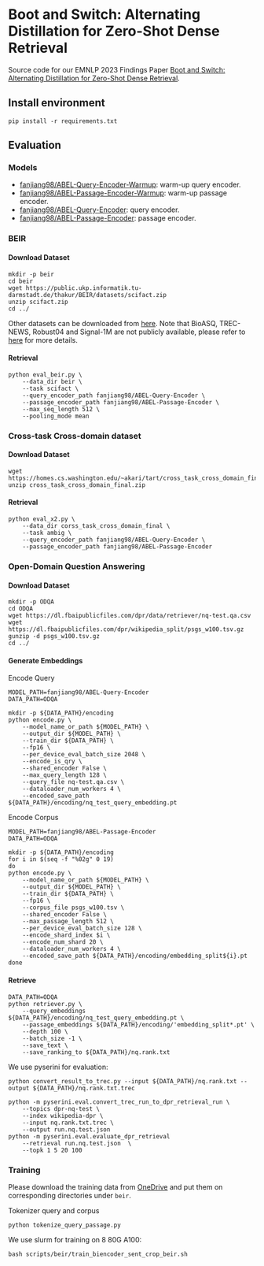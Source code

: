 # Boot and Switch: Alternating Distillation for Zero-Shot Dense Retrieval
Source code for our EMNLP 2023 Findings Paper [Boot and Switch: Alternating Distillation for Zero-Shot Dense Retrieval](https://arxiv.org/pdf/2311.15564.pdf).

## Install environment
```shell
pip install -r requirements.txt
```

## Evaluation
### Models
- [fanjiang98/ABEL-Query-Encoder-Warmup](https://huggingface.co/fanjiang98/ABEL-Query-Encoder-Warmup): warm-up query encoder.
- [fanjiang98/ABEL-Passage-Encoder-Warmup](https://huggingface.co/fanjiang98/ABEL-Passage-Encoder-Warmup): warm-up passage encoder.
- [fanjiang98/ABEL-Query-Encoder](https://huggingface.co/fanjiang98/ABEL-Query-Encoder): query encoder.
- [fanjiang98/ABEL-Passage-Encoder](https://huggingface.co/fanjiang98/ABEL-Passage-Encoder): passage encoder.
### BEIR
#### Download Dataset
```shell
mkdir -p beir
cd beir
wget https://public.ukp.informatik.tu-darmstadt.de/thakur/BEIR/datasets/scifact.zip
unzip scifact.zip
cd ../
```
Other datasets can be downloaded from [here](https://public.ukp.informatik.tu-darmstadt.de/thakur/BEIR/datasets/). Note that BioASQ, TREC-NEWS, Robust04 and Signal-1M are not publicly available, please refer to [here](https://github.com/beir-cellar/beir/wiki/Datasets-available) for more details.

#### Retrieval
```shell
python eval_beir.py \
    --data_dir beir \ 
    --task scifact \
    --query_encoder_path fanjiang98/ABEL-Query-Encoder \
    --passage_encoder_path fanjiang98/ABEL-Passage-Encoder \
    --max_seq_length 512 \
    --pooling_mode mean
```
### Cross-task Cross-domain dataset
#### Download Dataset
```shell
wget https://homes.cs.washington.edu/~akari/tart/cross_task_cross_domain_final.zip
unzip cross_task_cross_domain_final.zip
```
#### Retrieval
```shell
python eval_x2.py \
    --data_dir corss_task_cross_domain_final \
    --task ambig \
    --query_encoder_path fanjiang98/ABEL-Query-Encoder \
    --passage_encoder_path fanjiang98/ABEL-Passage-Encoder
```

### Open-Domain Question Answering
#### Download Dataset
```shell
mkdir -p ODQA
cd ODQA
wget https://dl.fbaipublicfiles.com/dpr/data/retriever/nq-test.qa.csv
wget https://dl.fbaipublicfiles.com/dpr/wikipedia_split/psgs_w100.tsv.gz
gunzip -d psgs_w100.tsv.gz
cd ../
```

#### Generate Embeddings
Encode Query
```shell
MODEL_PATH=fanjiang98/ABEL-Query-Encoder
DATA_PATH=ODQA

mkdir -p ${DATA_PATH}/encoding
python encode.py \
    --model_name_or_path ${MODEL_PATH} \
    --output_dir ${MODEL_PATH} \
    --train_dir ${DATA_PATH} \
    --fp16 \
    --per_device_eval_batch_size 2048 \
    --encode_is_qry \
    --shared_encoder False \
    --max_query_length 128 \
    --query_file nq-test.qa.csv \
    --dataloader_num_workers 4 \
    --encoded_save_path ${DATA_PATH}/encoding/nq_test_query_embedding.pt
```
Encode Corpus
```shell
MODEL_PATH=fanjiang98/ABEL-Passage-Encoder
DATA_PATH=ODQA

mkdir -p ${DATA_PATH}/encoding
for i in $(seq -f "%02g" 0 19)
do
python encode.py \
    --model_name_or_path ${MODEL_PATH} \
    --output_dir ${MODEL_PATH} \
    --train_dir ${DATA_PATH} \
    --fp16 \
    --corpus_file psgs_w100.tsv \
    --shared_encoder False \
    --max_passage_length 512 \
    --per_device_eval_batch_size 128 \
    --encode_shard_index $i \
    --encode_num_shard 20 \
    --dataloader_num_workers 4 \
    --encoded_save_path ${DATA_PATH}/encoding/embedding_split${i}.pt
done
```
#### Retrieve
```shell
DATA_PATH=ODQA
python retriever.py \
    --query_embeddings ${DATA_PATH}/encoding/nq_test_query_embedding.pt \
    --passage_embeddings ${DATA_PATH}/encoding/'embedding_split*.pt' \
    --depth 100 \
    --batch_size -1 \
    --save_text \
    --save_ranking_to ${DATA_PATH}/nq.rank.txt
```
We use pyserini for evaluation:
```shell
python convert_result_to_trec.py --input ${DATA_PATH}/nq.rank.txt --output ${DATA_PATH}/nq.rank.txt.trec

python -m pyserini.eval.convert_trec_run_to_dpr_retrieval_run \
    --topics dpr-nq-test \
    --index wikipedia-dpr \
    --input nq.rank.txt.trec \
    --output run.nq.test.json
python -m pyserini.eval.evaluate_dpr_retrieval 
    --retrieval run.nq.test.json  \
    --topk 1 5 20 100
```

### Training
Please download the training data from [OneDrive](https://unimelbcloud-my.sharepoint.com/:f:/g/personal/jifj_student_unimelb_edu_au/El06TA1UpUlJpa2VN7VlvYkBVz-YbRv3-2SyMSBQwXfrTQ?e=bPav3Q) and put them on corresponding directories under `beir`.

Tokenizer query and corpus
```shell
python tokenize_query_passage.py
```
We use slurm for training on 8 80G A100:
```shell
bash scripts/beir/train_biencoder_sent_crop_beir.sh
```
